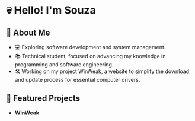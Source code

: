 # **💀 Hello! I'm Souza**

 ## 👻 About Me

* 💻 Exploring software development and system management.
* 📚 Technical student, focused on advancing my knowledge in programming and software engineering.
* 🛠 Working on my project WinWeak, a website to simplify the download and update process for essential computer drivers.

## 📁 Featured Projects
* **WinWeak**

